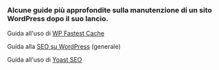 ### Alcune guide più approfondite sulla manutenzione di un sito WordPress dopo il suo lancio.

Guida all'uso di [WP Fastest Cache](https://sos-wp.it/guida-wp-fastest-cache/)

Guida alla [SEO su WordPress](https://sos-wp.it/fare-seo-su-wordpress-la-guida/) (generale)

Guida all'uso di [Yoast SEO](https://sos-wp.it/come-ottimizzare-sito-con-seo-by-yoast/)

